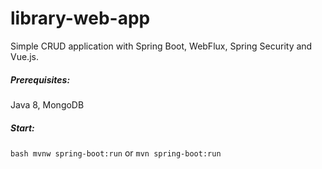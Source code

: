 # library-web-app
Simple CRUD application with Spring Boot, WebFlux, Spring Security and Vue.js.

##### Prerequisites:
Java 8, MongoDB

##### Start:
```bash mvnw spring-boot:run``` or ```mvn spring-boot:run```
